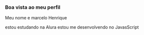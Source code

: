 ### Boa vista ao meu perfil 

Meu nome e marcelo Henrique

estou estudando na Alura
estou me desenvolvendo no JavasScript
